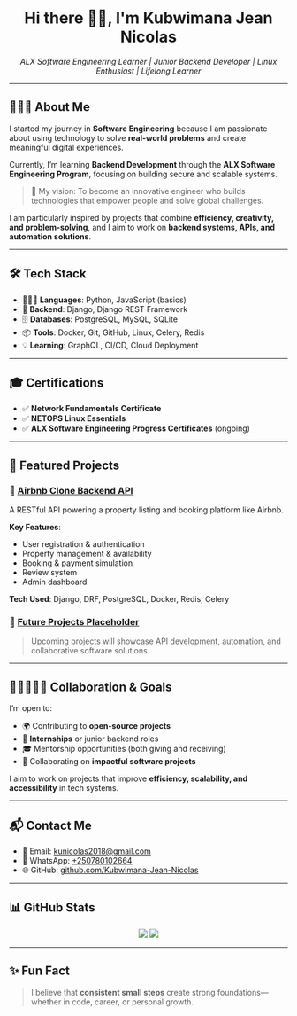 <h1 align="center">Hi there 👋🏾, I'm Kubwimana Jean Nicolas</h1>

<p align="center">
  <em>ALX Software Engineering Learner | Junior Backend Developer | Linux Enthusiast | Lifelong Learner</em>
</p>

---

## 👨🏾‍💻 About Me

I started my journey in **Software Engineering** because I am passionate about using technology to solve **real-world problems** and create meaningful digital experiences.  

Currently, I’m learning **Backend Development** through the **ALX Software Engineering Program**, focusing on building secure and scalable systems.  

> 🔭 My vision: To become an innovative engineer who builds technologies that empower people and solve global challenges.  

I am particularly inspired by projects that combine **efficiency, creativity, and problem-solving**, and I aim to work on **backend systems, APIs, and automation solutions**.

---

## 🛠️ Tech Stack

- 👨🏾‍💻 **Languages**: Python, JavaScript (basics)
- 🔧 **Backend**: Django, Django REST Framework
- 🗄️ **Databases**: PostgreSQL, MySQL, SQLite
- 📦 **Tools**: Docker, Git, GitHub, Linux, Celery, Redis
- 💡 **Learning**: GraphQL, CI/CD, Cloud Deployment

---

## 🎓 Certifications

- ✅ **Network Fundamentals Certificate**
- ✅ **NETOPS Linux Essentials**
- ✅ **ALX Software Engineering Progress Certificates** (ongoing)

---

## 🚀 Featured Projects

### 📌 [Airbnb Clone Backend API](https://github.com/Kubwimana-Jean-Nicolas/Airbnb-Clone-Backend)
A RESTful API powering a property listing and booking platform like Airbnb.

**Key Features**:
- User registration & authentication
- Property management & availability
- Booking & payment simulation
- Review system
- Admin dashboard

**Tech Used**: Django, DRF, PostgreSQL, Docker, Redis, Celery

### 📌 [Future Projects Placeholder](#)
> Upcoming projects will showcase API development, automation, and collaborative software solutions.

---

## 🧑🏾‍🤝‍🧑🏾 Collaboration & Goals

I’m open to:
- 🌍 Contributing to **open-source projects**
- 💼 **Internships** or junior backend roles
- 🎓 Mentorship opportunities (both giving and receiving)
- 🤝 Collaborating on **impactful software projects**

I aim to work on projects that improve **efficiency, scalability, and accessibility** in tech systems.

---

## 📬 Contact Me

- 📧 Email: [kunicolas2018@gmail.com](mailto:kunicolas2018@gmail.com)  
- 💬 WhatsApp: [+250780102664](https://wa.me/250780102664)  
- 🌐 GitHub: [github.com/Kubwimana-Jean-Nicolas](https://github.com/Kubwimana-Jean-Nicolas)

---

## 📊 GitHub Stats

<p align="center">
  <img src="https://github-readme-stats.vercel.app/api?username=Kubwimana-Jean-Nicolas&show_icons=true&theme=github_dark" />
  <img src="https://github-readme-stats.vercel.app/api/top-langs/?username=Kubwimana-Jean-Nicolas&layout=compact&theme=github_dark" />
</p>

---

## ✨ Fun Fact

> I believe that **consistent small steps** create strong foundations—whether in code, career, or personal growth.
